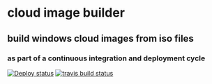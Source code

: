 # cloud image builder
## build windows cloud images from iso files
### as part of a continuous integration and deployment cycle

[![Deploy status](https://firefox-ci-tc.services.mozilla.com/api/github/v1/repository/mozilla-platform-ops/cloud-image-builder/master/badge.svg)](https://firefox-ci-tc.services.mozilla.com/api/github/v1/repository/mozilla-platform-ops/cloud-image-builder/master/latest)
[![travis build status](https://travis-ci.org/mozilla-platform-ops/cloud-image-builder.svg?branch=master)](https://travis-ci.org/mozilla-platform-ops/cloud-image-builder)